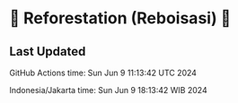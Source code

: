 
# 🌳 Reforestation (Reboisasi) 🌲

## Last Updated

GitHub Actions time: Sun Jun  9 11:13:42 UTC 2024

Indonesia/Jakarta time: Sun Jun  9 18:13:42 WIB 2024
